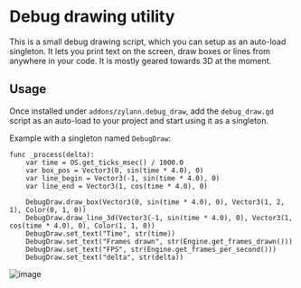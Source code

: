 Debug drawing utility
==========================

This is a small debug drawing script, which you can setup as an auto-load singleton. It lets you print text on the screen, draw boxes or lines from anywhere in your code. It is mostly geared towards 3D at the moment.


Usage
-------

Once installed under `addons/zylann.debug_draw`, add the `debug_draw.gd` script as an auto-load to your project and start using it as a singleton.

Example with a singleton named `DebugDraw`:

```gdscript
func _process(delta):
	var time = OS.get_ticks_msec() / 1000.0
	var box_pos = Vector3(0, sin(time * 4.0), 0)
	var line_begin = Vector3(-1, sin(time * 4.0), 0)
	var line_end = Vector3(1, cos(time * 4.0), 0)

	DebugDraw.draw_box(Vector3(0, sin(time * 4.0), 0), Vector3(1, 2, 1), Color(0, 1, 0))
	DebugDraw.draw_line_3d(Vector3(-1, sin(time * 4.0), 0), Vector3(1, cos(time * 4.0), 0), Color(1, 1, 0))
	DebugDraw.set_text("Time", str(time))
	DebugDraw.set_text("Frames drawn", str(Engine.get_frames_drawn()))
	DebugDraw.set_text("FPS", str(Engine.get_frames_per_second()))
	DebugDraw.set_text("delta", str(delta))
```

![image](https://user-images.githubusercontent.com/1311555/83977160-3f8f5280-a8f6-11ea-8dbb-696f794fcd6a.png)
